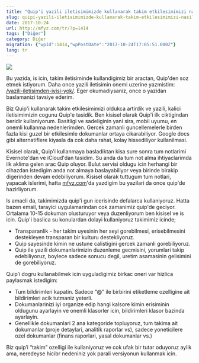 ```yaml
---
title: "Quip'i yazili iletisimimizde kullanarak takim etkilesimimizi nasil artiriyoruz"
slug: quipi-yazili-iletisimimizde-kullanarak-takim-etkilesimimizi-nasil-artiriyoruz
date: 2017-10-24
url: http://mfyz.com/tr/?p=1414
tags: ["Diğer"]
category: Diğer
migration: {"wpId":1414,"wpPostDate":"2017-10-24T17:05:51.000Z"}
lang: tr
---
```


![](/images/archive/tr/2017/10/quip-rocket.png)

Bu yazida, is icin, takim iletisiminde kullandigimiz bir aractan, Quip'den soz etmek istiyorum. Daha once yazili iletisimin onemi uzerine yazmistim: [/yazili-iletisimden-iyisi-yok/](/yazili-iletisimden-iyisi-yok/). Eger okumadiysaniz, once o yazidan baslamanizi tavsiye ederim.

Biz Quip'i kullanarak takim etkilesimimizi oldukca artirdik ve yazili, kalici iletisimimizin cogunu Quip'e tasidik. Ben kisisel olarak Quip'i ilk ciktigindan beridir kullaniyorum. Basitligi ve sadeliginin yani sira, mobil uyumu, en onemli kullanma nedenlerimden. Gercek zamanli guncellemelerle birden fazla kisi guzel bir etkilesimle dokumanlar ortaya cikarabiliyor. Google docs gibi alternatiflere kiyasla da cok daha rahat, kolay hissediliyor kullanilmasi.

Kisisel olarak, Quip'i kullanmaya basladiktan kisa sure sonra tum notlarimi Evernote'dan ve iCloud'dan tasidim. Su anda da tum not alma ihtiyaclarimda ilk aklima gelen arac Quip oluyor. Bulut servisi oldugu icin herhangi bir cihazdan istedigim anda not almaya baslayabiliyor veya birinde birakip digerinden devam edebiliyorum. Kisisel olarak tuttugum tum notlari, yapacak islerimi, hatta [mfyz.com](http://mfyz.com)'da yazdigim bu yazilari da once quip'de hazirliyorum.

Is amacli da, takimimizda quip'i gun icerisinde defalarca kullaniyoruz. Hatta bazen email, tarayici uygulamarindan cok zamanimiz quip'de geciyor. Ortalama 10-15 dokuman olusturuyor veya duzenliyorum ben kisisel ve is icin. Quip'i baslica su konulardan dolayi kullaniyoruz takimimiz icinde;

*   Transparanlik - her takim uyesinin her seyi gorebilmesi, erisebilmesini destekleyen transparan bir kulturu destekliyoruz.
*   Quip sayesinde kimin ne ustune calistigini gercek zamanli gorebiliyoruz.
*   Quip ile yazili dokumanlarimizin duzenleme gecmisini, yorumlari takip edebiliyoruz, boylece sadece sonucu degil, uretim asamasinin gelisimini de gorebiliyoruz.

Quip’i dogru kullanabilmek icin uyguladigimiz birkac oneri var hizlica paylasmak istedigim:

*   Tum bildirimleri kapatin. Sadece “@” ile birbirini etiketleme ozelligine ait bildirimleri acik tutmaniz yeterli.
*   Dokumanlarinizi iyi organize edip hangi kalsore kimin erisiminin oldugunu ayarlayin ve onemli klasorler icin, bildirimleri klasor bazinda ayarlayin.
*   Genellikle dokumanlari 2 ana kategoride topluyoruz, tum takima ait dokumanlar (proje detaylari, analitik raporlar vs), sadece yoneticilere ozel dokumanlar (finans raporlari, yasal dokumanlar vs.)

Biz quip’i “takim” ozelligi ile kullaniyoruz ve cok ufak bir tutar oduyoruz aylik ama, neredeyse hicibr nedeniniz yok parali versiyonun kullanmak icin.